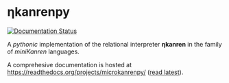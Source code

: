 
ηkanrenpy
=========

[![Documentation Status](https://readthedocs.org/projects/microkanrenpy/badge/?version=latest)](http://microkanrenpy.readthedocs.io/en/latest/?badge=latest)

A *pythonic* implementation of the relational interpreter **ηkanren** in the
family of *miniKanren* languages. 

A comprehesive documentation is hosted at https://readthedocs.org/projects/microkanrenpy/ ([read latest][read:doc]).

[read:doc]: http://microkanrenpy.readthedocs.io/en/latest/
